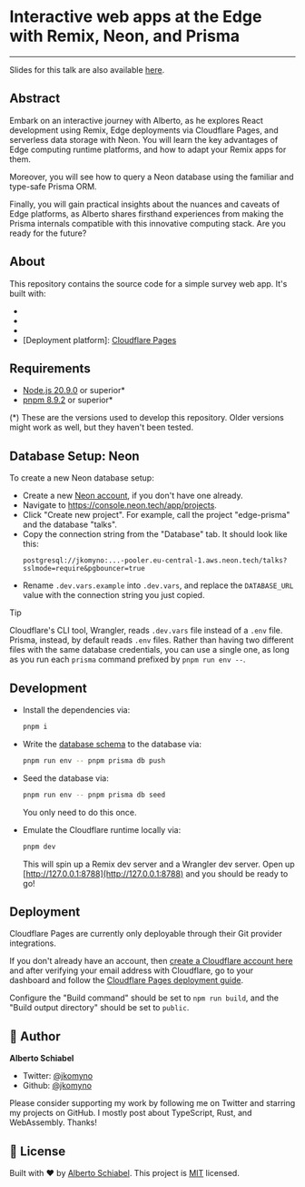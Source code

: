 # Interactive web apps at the Edge with Remix, Neon, and Prisma

---

Slides for this talk are also available [here](https://jkomyno-kongres-nextjs-2024.vercel.app/).

## Abstract

Embark on an interactive journey with Alberto, as he explores React development using Remix, Edge deployments via Cloudflare Pages, and serverless data storage with Neon. You will learn the key advantages of Edge computing runtime platforms, and how to adapt your Remix apps for them.

Moreover, you will see how to query a Neon database using the familiar and type-safe Prisma ORM.

Finally, you will gain practical insights about the nuances and caveats of Edge platforms, as Alberto shares firsthand experiences from making the Prisma internals compatible with this innovative computing stack. Are you ready for the future?

## About

This repository contains the source code for a simple survey web app.
It's built with:
- [React.js framework]: [Remix](https://remix.run)
- [Data access tool]: [Prisma](https://prisma.io)
- [Database]: [Neon](https://neon.tech).
- [Deployment platform]: [Cloudflare Pages](https://pages.cloudflare.com)

## Requirements

- [Node.js 20.9.0](https://nodejs.org/en) or superior*
- [pnpm 8.9.2](https://pnpm.io/installation) or superior*

(*) These are the versions used to develop this repository. Older versions might work as well, but they haven't been tested.

## Database Setup: Neon

To create a new Neon database setup:

- Create a new [Neon account](https://neon.tech), if you don't have one already.
- Navigate to https://console.neon.tech/app/projects.
- Click "Create new project". For example, call the project "edge-prisma" and the database "talks".
- Copy the connection string from the "Database" tab. It should look like this:
  ```
  postgresql://jkomyno:...-pooler.eu-central-1.aws.neon.tech/talks?sslmode=require&pgbouncer=true
  ```
- Rename `.dev.vars.example` into `.dev.vars`, and replace the `DATABASE_URL` value with the connection string you just copied.

> [!TIP]
> Cloudflare's CLI tool, Wrangler, reads `.dev.vars` file instead of a `.env` file.
> Prisma, instead, by default reads `.env` files.
> Rather than having two different files with the same database credentials, you can use a single one, as long as you run each `prisma` command prefixed by `pnpm run env --`.

## Development

- Install the dependencies via:
  ```sh
  pnpm i
  ```

- Write the [database schema](./prisma/schema.prisma) to the database via:
  ```sh
  pnpm run env -- pnpm prisma db push
  ```

- Seed the database via:
  ```sh
  pnpm run env -- pnpm prisma db seed
  ```
  You only need to do this once.

- Emulate the Cloudflare runtime locally via:
  ```sh
  pnpm dev
  ```

  This will spin up a Remix dev server and a Wrangler dev server.
  Open up [http://127.0.0.1:8788](http://127.0.0.1:8788) and you should be ready to go!

## Deployment

Cloudflare Pages are currently only deployable through their Git provider integrations.

If you don't already have an account, then [create a Cloudflare account here](https://dash.cloudflare.com/sign-up/pages) and after verifying your email address with Cloudflare, go to your dashboard and follow the [Cloudflare Pages deployment guide](https://developers.cloudflare.com/pages/framework-guides/deploy-anything).

Configure the "Build command" should be set to `npm run build`, and the "Build output directory" should be set to `public`.

## 👤 Author

**Alberto Schiabel**

* Twitter: [@jkomyno](https://twitter.com/jkomyno)
* Github: [@jkomyno](https://github.com/jkomyno)

Please consider supporting my work by following me on Twitter and starring my projects on GitHub.
I mostly post about TypeScript, Rust, and WebAssembly. Thanks!

## 📝 License

Built with ❤️ by [Alberto Schiabel](https://github.com/jkomyno).
This project is [MIT](https://github.com/jkomyno/kongres-nextjs-2024/blob/main/LICENSE) licensed.

